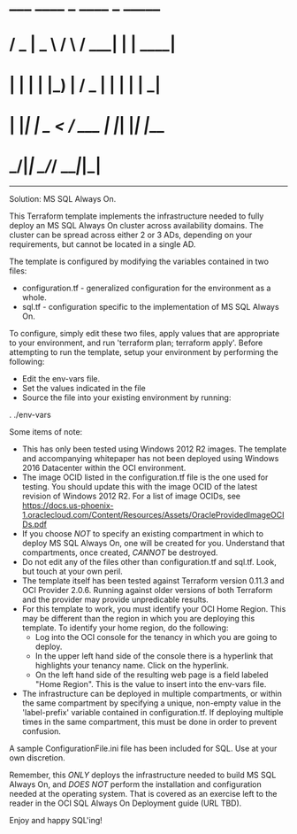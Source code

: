 #     ___  ____     _    ____ _     _____
#    / _ \|  _ \   / \  / ___| |   | ____|
#   | | | | |_) | / _ \| |   | |   |  _|
#   | |_| |  _ < / ___ | |___| |___| |___
#    \___/|_| \_/_/   \_\____|_____|_____|
***


Solution: MS SQL Always On.

This Terraform template implements the infrastructure needed to fully deploy an MS SQL Always On cluster across availability domains.  The cluster can be spread across either 2 or 3 ADs, depending on your requirements, but cannot be located in a single AD.

The template is configured by modifying the variables contained in two files:

- configuration.tf - generalized configuration for the environment as a whole.
- sql.tf - configuration specific to the implementation of MS SQL Always On.

To configure, simply edit these two files, apply values that are appropriate to your environment, and run 'terraform plan; terraform apply'.  Before attempting to run the template, setup your environment by performing the following:

- Edit the env-vars file.
- Set the values indicated in the file
- Source the file into your existing environment by running:

. ./env-vars

Some items of note:

- This has only been tested using Windows 2012 R2 images.  The template and accompanying whitepaper has not been deployed using Windows 2016 Datacenter within the OCI environment.
- The image OCID listed in the configuration.tf file is the one used for testing.  You should update this with the image OCID of the latest revision of Windows 2012 R2.  For a list of image OCIDs, see https://docs.us-phoenix-1.oraclecloud.com/Content/Resources/Assets/OracleProvidedImageOCIDs.pdf
- If you choose *NOT* to specify an existing compartment in which to deploy MS SQL Always On, one will be created for you.  Understand that compartments, once created, *CANNOT* be destroyed.
- Do not edit any of the files other than configuration.tf and sql.tf. Look, but touch at your own peril.
- The template itself has been tested against Terraform version 0.11.3 and OCI Provider 2.0.6.  Running against older versions of both Terraform and the provider may provide unpredicable results.
- For this template to work, you must identify your OCI Home Region.  This may be different than the region in which you are deploying this template.  To identify your home region, do the following:
	- Log into the OCI console for the tenancy in which you are going to deploy.
	- In the upper left hand side of the console there is a hyperlink that highlights your tenancy name.  Click on the hyperlink.
	- On the left hand side of the resulting web page is a field labeled "Home Region".  This is the value to insert into the env-vars file.
- The infrastructure can be deployed in multiple compartments, or within the same compartment by specifying a unique, non-empty value in the 'label-prefix' variable contained in configuration.tf.  If deploying multiple times in the same compartment, this must be done in order to prevent confusion.

A sample ConfigurationFile.ini file has been included for SQL.  Use at your own discretion.  

Remember, this *ONLY* deploys the infrastructure needed to build MS SQL Always On, and *DOES NOT* perform the installation and configuration needed at the operating system.  That is covered as an exercise left to the reader in the OCI SQL Always On Deployment guide (URL TBD).  

Enjoy and happy SQL'ing!
